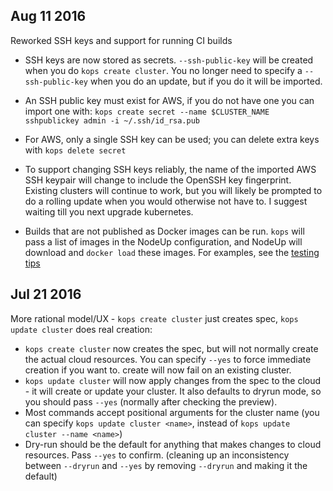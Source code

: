## Aug 11 2016

Reworked SSH keys and support for running CI builds

* SSH keys are now stored as secrets.  `--ssh-public-key` will be created when you do `kops create cluster`.
  You no longer need to specify a `--ssh-public-key` when you do an update, but if you do it will be imported.
* An SSH public key must exist for AWS, if you do not have one you can import one with:
  `kops create secret --name $CLUSTER_NAME sshpublickey admin -i ~/.ssh/id_rsa.pub`
* For AWS, only a single SSH key can be used; you can delete extra keys with `kops delete secret`
* To support changing SSH keys reliably, the name of the imported AWS SSH keypair will change to include
  the OpenSSH key fingerprint.  Existing clusters will continue to work, but you will likely be prompted to
  do a rolling update when you would otherwise not have to.  I suggest waiting till you next upgrade kubernetes.

* Builds that are not published as Docker images can be run.  `kops` will pass a list of images in the NodeUp
  configuration, and NodeUp will download and `docker load` these images.  For examples, see the
  [testing tips](docs/testing.md)

## Jul 21 2016

More rational model/UX - `kops create cluster` just creates spec, `kops update cluster` does real creation:

* `kops create cluster` now creates the spec, but will not normally create the actual cloud resources.  You can
  specify `--yes` to force immediate creation if you want to.  create will now fail on an existing cluster.
* `kops update cluster` will now apply changes from the spec to the cloud - it will create or update your cluster.
  It also defaults to dryrun mode, so you should pass `--yes` (normally after checking the preview).
* Most commands accept positional arguments for the cluster name (you can specify `kops update cluster <name>`,
  instead of `kops update cluster --name <name>`)
* Dry-run should be the default for anything that makes changes to cloud resources.  Pass `--yes` to confirm.
  (cleaning up an inconsistency between `--dryrun` and `--yes` by removing `--dryrun` and making it the default)